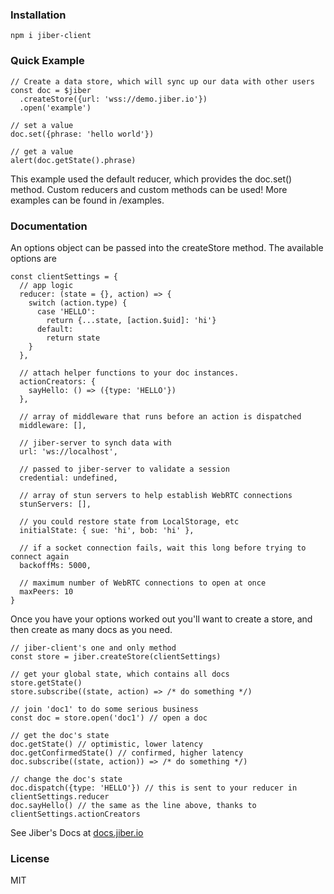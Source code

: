 ### Installation
```
npm i jiber-client
```

### Quick Example
```
// Create a data store, which will sync up our data with other users
const doc = $jiber
  .createStore({url: 'wss://demo.jiber.io'})
  .open('example')

// set a value
doc.set({phrase: 'hello world'})

// get a value
alert(doc.getState().phrase)
```

This example used the default reducer, which provides the doc.set() method.
Custom reducers and custom methods can be used!
More examples can be found in /examples.

### Documentation
An options object can be passed into the createStore method. The available options are

```
const clientSettings = {
  // app logic
  reducer: (state = {}, action) => {
    switch (action.type) {
      case 'HELLO':
        return {...state, [action.$uid]: 'hi'}
      default:
        return state
    }
  },

  // attach helper functions to your doc instances.
  actionCreators: {
    sayHello: () => ({type: 'HELLO'})
  },

  // array of middleware that runs before an action is dispatched
  middleware: [],

  // jiber-server to synch data with
  url: 'ws://localhost',

  // passed to jiber-server to validate a session
  credential: undefined,

  // array of stun servers to help establish WebRTC connections
  stunServers: [],

  // you could restore state from LocalStorage, etc
  initialState: { sue: 'hi', bob: 'hi' },

  // if a socket connection fails, wait this long before trying to connect again  
  backoffMs: 5000,  

  // maximum number of WebRTC connections to open at once
  maxPeers: 10
}
```

Once you have your options worked out you'll want to create a store, and then create as many docs
as you need.

```
// jiber-client's one and only method
const store = jiber.createStore(clientSettings)

// get your global state, which contains all docs
store.getState()
store.subscribe((state, action) => /* do something */)

// join 'doc1' to do some serious business
const doc = store.open('doc1') // open a doc

// get the doc's state
doc.getState() // optimistic, lower latency
doc.getConfirmedState() // confirmed, higher latency
doc.subscribe((state, action)) => /* do something */)

// change the doc's state
doc.dispatch({type: 'HELLO'}) // this is sent to your reducer in clientSettings.reducer
doc.sayHello() // the same as the line above, thanks to clientSettings.actionCreators
```

See Jiber's Docs at [docs.jiber.io](http://docs.jiber.io)

### License
MIT
